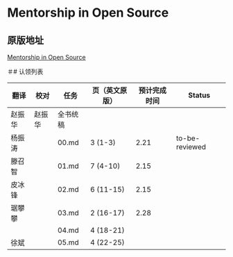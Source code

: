 # Mentorship in Open Source

## 原版地址

[Mentorship in Open Source](../attachments/Mentorship-in-Open-Source.pdf)

＃# 认领列表

| 翻译 | 校对  |  任务                                                               | 页（英文原版） | 预计完成时间 | Status |
| ----| -- | ---------------------------------------------------------------- | ------- | ------ | ------ |
| 赵振华 | 赵振华   | 全书统稿 |                                                              |         |        |       |
| 杨振涛 |   |  00.md | 3 (1-3) | 2.21  |  to-be-reviewed  |
| 滕召智|  |  01.md       | 7 (4-10) | 2.15 |   |
| 皮冰锋 |  |  02.md       | 6 (11-15) | 2.15  |   |
| 琚攀攀 |  |  03.md       | 2 (16-17) | 2.28 |   |
|    |  |  04.md       | 4 (18-21)  |    |   |
| 徐斌 |  |  05.md     | 4 (22-25) |    |   |

